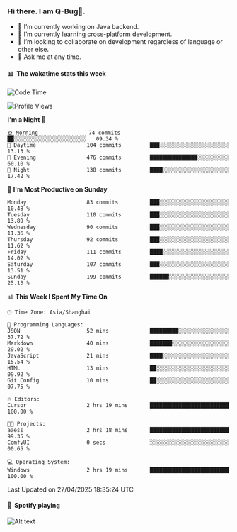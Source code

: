 ### Hi there. I am Q-Bug🐞.

- 🔭 I’m currently working on Java backend.
- 🌱 I’m currently learning cross-platform development.
- 👯 I’m looking to collaborate on development regardless of language or other else.
- 💬 Ask me at any time.

#### 📊 &nbsp;**The wakatime stats this week**  
<!--START_SECTION:waka-->
![Code Time](http://img.shields.io/badge/Code%20Time-315%20hrs%2040%20mins-blue)

![Profile Views](http://img.shields.io/badge/Profile%20Views-0-blue)

**I'm a Night 🦉** 

```text
🌞 Morning                74 commits          ██░░░░░░░░░░░░░░░░░░░░░░░   09.34 % 
🌆 Daytime                104 commits         ███░░░░░░░░░░░░░░░░░░░░░░   13.13 % 
🌃 Evening                476 commits         ███████████████░░░░░░░░░░   60.10 % 
🌙 Night                  138 commits         ████░░░░░░░░░░░░░░░░░░░░░   17.42 % 
```
📅 **I'm Most Productive on Sunday** 

```text
Monday                   83 commits          ███░░░░░░░░░░░░░░░░░░░░░░   10.48 % 
Tuesday                  110 commits         ███░░░░░░░░░░░░░░░░░░░░░░   13.89 % 
Wednesday                90 commits          ███░░░░░░░░░░░░░░░░░░░░░░   11.36 % 
Thursday                 92 commits          ███░░░░░░░░░░░░░░░░░░░░░░   11.62 % 
Friday                   111 commits         ████░░░░░░░░░░░░░░░░░░░░░   14.02 % 
Saturday                 107 commits         ███░░░░░░░░░░░░░░░░░░░░░░   13.51 % 
Sunday                   199 commits         ██████░░░░░░░░░░░░░░░░░░░   25.13 % 
```


📊 **This Week I Spent My Time On** 

```text
🕑︎ Time Zone: Asia/Shanghai

💬 Programming Languages: 
JSON                     52 mins             █████████░░░░░░░░░░░░░░░░   37.72 % 
Markdown                 40 mins             ███████░░░░░░░░░░░░░░░░░░   29.02 % 
JavaScript               21 mins             ████░░░░░░░░░░░░░░░░░░░░░   15.54 % 
HTML                     13 mins             ██░░░░░░░░░░░░░░░░░░░░░░░   09.92 % 
Git Config               10 mins             ██░░░░░░░░░░░░░░░░░░░░░░░   07.75 % 

🔥 Editors: 
Cursor                   2 hrs 19 mins       █████████████████████████   100.00 % 

🐱‍💻 Projects: 
aaess                    2 hrs 18 mins       █████████████████████████   99.35 % 
ComfyUI                  0 secs              ░░░░░░░░░░░░░░░░░░░░░░░░░   00.65 % 

💻 Operating System: 
Windows                  2 hrs 19 mins       █████████████████████████   100.00 % 
```


 Last Updated on 27/04/2025 18:35:24 UTC
<!--END_SECTION:waka-->

#### 🎵 &nbsp;**Spotify playing**  
![Alt text](https://spotify-recently-played-readme.vercel.app/api?user=e5y1o4x7kdt9kf2blu4wvmb4s&unique={true|1|on|yes})
